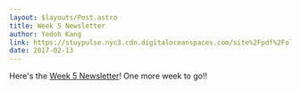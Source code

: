 ```yaml
---
layout: $layouts/Post.astro
title: Week 5 Newsletter
author: Yedoh Kang
link: https://stuypulse.nyc3.cdn.digitaloceanspaces.com/site%2Fpdf%2Fold_pdfs%2F2017_week5.pdf
date: 2017-02-13
---
```

Here's the [Week 5 Newsletter](https://stuypulse.nyc3.cdn.digitaloceanspaces.com/site%2Fpdf%2Fold_pdfs%2F2017_week5.pdf)! One more week to go!!
